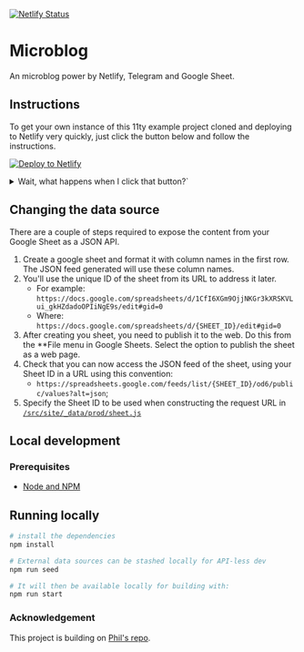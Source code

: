 [![Netlify Status](https://api.netlify.com/api/v1/badges/acfc2936-e6da-4242-88a5-ef27b3765059/deploy-status)](https://app.netlify.com/sites/read-from-google-sheets/deploys)

# Microblog 
An microblog power by Netlify, Telegram and Google Sheet. 




## Instructions

To get your own instance of this 11ty example project cloned and deploying to Netlify very quickly, just click the button below and follow the instructions.

[![Deploy to Netlify](https://www.netlify.com/img/deploy/button.svg)](https://app.netlify.com/start/deploy?repository=https://github.com/Bojne/microblog)

<details>
<summary> Wait, what happens when I click that button?`</summary>

1. Netlify will clone the git repository of this project into your Github account. It will be asking for permission to add the repo for you.
2. Netlify will then create a site for you (for free). 
3. If you add anything to the cloned repo, Netlify will rebuild site for you. 
</details>

## Changing the data source

There are a couple of steps required to expose the content from your Google Sheet as a JSON API.

1. Create a google sheet and format it with column names in the first row. The JSON feed generated will use these column names.
2. You'll use the unique ID of the sheet from its URL to address it later.
    - For example: `https://docs.google.com/spreadsheets/d/1CfI6XGm9OjjNKGr3kXRSKVLui_gkHZdadoOPIiNgE9s/edit#gid=0`
    - Where: `https://docs.google.com/spreadsheets/d/{SHEET_ID}/edit#gid=0`
3. After creating you sheet, you need to publish it to the web. Do this from the **File menu in Google Sheets. Select the option to publish the sheet as a web page.
4. Check that you can now access the JSON feed of the sheet, using your Sheet ID in a URL using this convention:
   - `https://spreadsheets.google.com/feeds/list/{SHEET_ID}/od6/public/values?alt=json`;
5. Specify the Sheet ID to be used when constructing the request URL in [`/src/site/_data/prod/sheet.js`](/src/site/_data/prod/sheet.js#L8)

## Local development

### Prerequisites

- [Node and NPM](https://nodejs.org/)

## Running locally

```bash
# install the dependencies
npm install

# External data sources can be stashed locally for API-less dev
npm run seed

# It will then be available locally for building with:
npm run start
```

### Acknowledgement 

This project is building on [Phil's repo](https://github.com/philhawksworth/example-read-from-sheets). 

